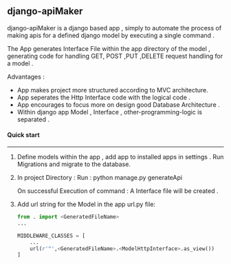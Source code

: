 ## django-apiMaker

django-apiMaker is a django based app , simply to automate the process of making apis for a defined django
model by executing a single command .

The App generates Interface File within the app directory of the model , generating code for handling 
GET, POST ,PUT ,DELETE request handling for a model .

Advantages :
 * App makes project more structured according to MVC architecture.
 * App seperates the Http Interface code with the logical code .
 * App encourages to focus more on design good Database Architecture .
 * Within django app Model , Interface , other-programming-logic is separated .

#### Quick start
-----------
1. Define models within the app , add app to installed apps in settings . 
   Run Migrations and migrate to the database.

2. In project Directory :
    Run : python manage.py generateApi <appName> <modelName>

    On successful Execution of command : A Interface file will be created .

3. Add url string for the Model in the app url.py file:
	
	```python
    from . import <GeneratedFileName>
    ...

    MIDDLEWARE_CLASSES = [
        ...
        url(r'^',<GeneratedFileName>.<ModelHttpInterface>.as_view())
    ]
    ```
